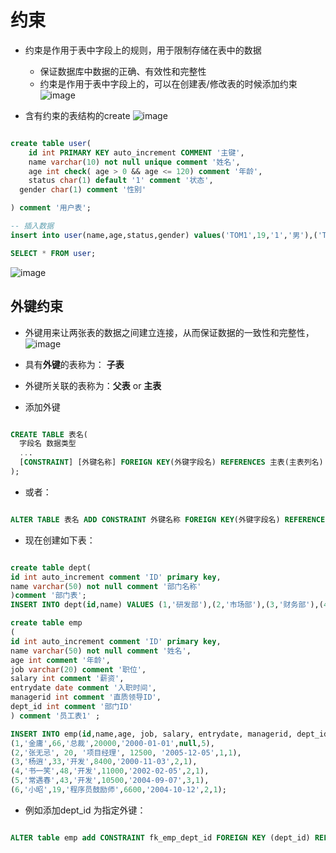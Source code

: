 
                          

# 约束
* 约束是作用于表中字段上的规则，用于限制存储在表中的数据
  * 保证数据库中数据的正确、有效性和完整性
  * 约束是作用于表中字段上的，可以在创建表/修改表的时候添加约束
![image](https://github.com/user-attachments/assets/e2ba70eb-61e1-4449-b321-c8f719fab4d4)

* 含有约束的表结构的create
![image](https://github.com/user-attachments/assets/5ee6b379-121d-4ea0-bc33-f24c4e4f5402)

```sql

create table user(
	id int PRIMARY KEY auto_increment COMMENT '主键',
	name varchar(10) not null unique comment '姓名',
	age int check( age > 0 && age <= 120) comment '年龄',
	status char(1) default '1' comment '状态',
  gender char(1) comment '性别'

) comment '用户表';

-- 插入数据
insert into user(name,age,status,gender) values('TOM1',19,'1','男'),('TOM2',25,'0','男'); 

SELECT * FROM user;
```
![image](https://github.com/user-attachments/assets/c4a85f29-6470-4486-983a-e5f38dbef162)


## 外键约束
* 外键用来让两张表的数据之间建立连接，从而保证数据的一致性和完整性，
![image](https://github.com/user-attachments/assets/f03832f9-4beb-4ea1-b1f6-743b91d24ee8)

* 具有**外键**的表称为： **子表**
* 外键所关联的表称为：**父表** or **主表**
* 添加外键
```sql

CREATE TABLE 表名(
  字段名 数据类型
  ...
  [CONSTRAINT] [外键名称] FOREIGN KEY(外键字段名) REFERENCES 主表(主表列名)
);
```
* 或者：
```sql

ALTER TABLE 表名 ADD CONSTRAINT 外键名称 FOREIGN KEY(外键字段名) REFERENCES 主表(主表列名);
```

* 现在创建如下表：
```sql

create table dept(
id int auto_increment comment 'ID' primary key,
name varchar(50) not null comment '部门名称'
)comment '部门表';
INSERT INTO dept(id,name) VALUES (1,'研发部'),(2,'市场部'),(3,'财务部'),(4,'销售部'),(5,'总经办');

create table emp
(
id int auto_increment comment 'ID' primary key,
name varchar(50) not null comment '姓名',
age int comment '年龄',
job varchar(20) comment '职位',
salary int comment '薪资',
entrydate date comment '入职时间',
managerid int comment '直质领导ID',
dept_id int comment '部门ID'
) comment '员工表1' ;

INSERT INTO emp(id,name,age, job, salary, entrydate, managerid, dept_id) VALUES
(1,'金庸',66,'总裁',20000,'2000-01-01',null,5),
(2,'张无忌', 20, '项目经理', 12500, '2005-12-05',1,1),
(3,'杨逍',33,'开发',8400,'2000-11-03',2,1),
(4,'书一笑',48,'开发',11000,'2002-02-05',2,1),
(5,'常遇春',43,'开发',10500,'2004-09-07',3,1),
(6,'小昭',19,'程序员鼓励师',6600,'2004-10-12',2,1);
```

* 例如添加dept_id 为指定外键：
```sql

ALTER table emp add CONSTRAINT fk_emp_dept_id FOREIGN KEY (dept_id) REFERENCES dept(id);
```
